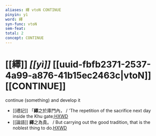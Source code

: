 ```yaml
---
aliases: 繹 vtoN CONTINUE
pinyin: yì
word: 繹
syn-func: vtoN
sem-feat: 
total: 2
concept: CONTINUE 
---
```

# [[繹]] *[[yì]]*  [[uuid-fbfb2371-2537-4a99-a876-41b15ec2463c|vtoN]] [[CONTINUE]]
continue (something) and develop it
 - [[禮記]] 「**繹**之於庫門內， / 'The repetition of the sacrifice next day inside the Khu gate;[HXWD](https://hxwd.org/textview.html?location=KR1d0052_tls_011-16a.3)
 - [[論語]] **繹**之為貴。 / But carrying out the good tradition, that is the noblest thing to do.[HXWD](https://hxwd.org/textview.html?location=KR1h0004_tls_009-25a.8)